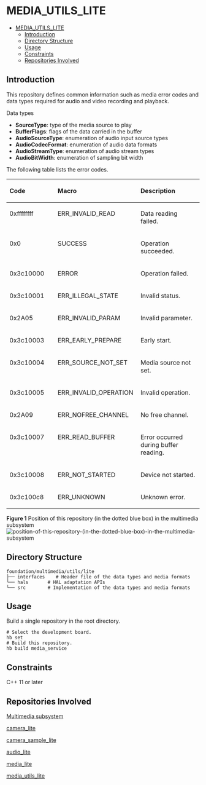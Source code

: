 # MEDIA\_UTILS\_LITE<a name="EN-US_TOPIC_0000001127127417"></a>

- [MEDIA\_UTILS\_LITE<a name="EN-US_TOPIC_0000001127127417"></a>](#media_utils_lite)
  - [Introduction<a name="section11660541593"></a>](#introduction)
  - [Directory Structure<a name="section8685144625320"></a>](#directory-structure)
  - [Usage<a name="section1648194512427"></a>](#usage)
  - [Constraints<a name="section161941989596"></a>](#constraints)
  - [Repositories Involved<a name="section105062051111614"></a>](#repositories-involved)

## Introduction<a name="section11660541593"></a>

This repository defines common information such as media error codes and data types required for audio and video recording and playback.

Data types

-   **SourceType**: type of the media source to play
-   **BufferFlags**: flags of the data carried in the buffer
-   **AudioSourceType**: enumeration of audio input source types
-   **AudioCodecFormat**: enumeration of audio data formats
-   **AudioStreamType**: enumeration of audio stream types
-   **AudioBitWidth**: enumeration of sampling bit width

The following table lists the error codes.

<a name="table7158151314620"></a>
<table><thead align="left"><tr id="row1722018139620"><th class="cellrowborder" valign="top" width="24.95%" id="mcps1.1.4.1.1"><p id="p172202131066"><a name="p172202131066"></a><a name="p172202131066"></a>Code</p>
</th>
<th class="cellrowborder" valign="top" width="42.91%" id="mcps1.1.4.1.2"><p id="p5220913569"><a name="p5220913569"></a><a name="p5220913569"></a>Macro</p>
</th>
<th class="cellrowborder" valign="top" width="32.14%" id="mcps1.1.4.1.3"><p id="p1722061317617"><a name="p1722061317617"></a><a name="p1722061317617"></a>Description</p>
</th>
</tr>
</thead>
<tbody><tr id="row1422020137612"><td class="cellrowborder" valign="top" width="24.95%" headers="mcps1.1.4.1.1 "><p id="p202201213562"><a name="p202201213562"></a><a name="p202201213562"></a>0xffffffff</p>
</td>
<td class="cellrowborder" valign="top" width="42.91%" headers="mcps1.1.4.1.2 "><p id="p0220171317612"><a name="p0220171317612"></a><a name="p0220171317612"></a>ERR_INVALID_READ</p>
</td>
<td class="cellrowborder" valign="top" width="32.14%" headers="mcps1.1.4.1.3 "><p id="p82208133618"><a name="p82208133618"></a><a name="p82208133618"></a>Data reading failed.</p>
</td>
</tr>
<tr id="row82203139620"><td class="cellrowborder" valign="top" width="24.95%" headers="mcps1.1.4.1.1 "><p id="p1122013131168"><a name="p1122013131168"></a><a name="p1122013131168"></a>0x0</p>
</td>
<td class="cellrowborder" valign="top" width="42.91%" headers="mcps1.1.4.1.2 "><p id="p1322011315617"><a name="p1322011315617"></a><a name="p1322011315617"></a>SUCCESS</p>
</td>
<td class="cellrowborder" valign="top" width="32.14%" headers="mcps1.1.4.1.3 "><p id="p142207137613"><a name="p142207137613"></a><a name="p142207137613"></a>Operation succeeded.</p>
</td>
</tr>
<tr id="row15220213066"><td class="cellrowborder" valign="top" width="24.95%" headers="mcps1.1.4.1.1 "><p id="p14220131313612"><a name="p14220131313612"></a><a name="p14220131313612"></a>0x3c10000</p>
</td>
<td class="cellrowborder" valign="top" width="42.91%" headers="mcps1.1.4.1.2 "><p id="p1822016133612"><a name="p1822016133612"></a><a name="p1822016133612"></a>ERROR</p>
</td>
<td class="cellrowborder" valign="top" width="32.14%" headers="mcps1.1.4.1.3 "><p id="p1422071317614"><a name="p1422071317614"></a><a name="p1422071317614"></a>Operation failed.</p>
</td>
</tr>
<tr id="row3220191311619"><td class="cellrowborder" valign="top" width="24.95%" headers="mcps1.1.4.1.1 "><p id="p22201013865"><a name="p22201013865"></a><a name="p22201013865"></a>0x3c10001</p>
</td>
<td class="cellrowborder" valign="top" width="42.91%" headers="mcps1.1.4.1.2 "><p id="p52211813262"><a name="p52211813262"></a><a name="p52211813262"></a>ERR_ILLEGAL_STATE</p>
</td>
<td class="cellrowborder" valign="top" width="32.14%" headers="mcps1.1.4.1.3 "><p id="p102211913669"><a name="p102211913669"></a><a name="p102211913669"></a>Invalid status.</p>
</td>
</tr>
<tr id="row1222119131064"><td class="cellrowborder" valign="top" width="24.95%" headers="mcps1.1.4.1.1 "><p id="p152211413962"><a name="p152211413962"></a><a name="p152211413962"></a>0x2A05</p>
</td>
<td class="cellrowborder" valign="top" width="42.91%" headers="mcps1.1.4.1.2 "><p id="p7221113864"><a name="p7221113864"></a><a name="p7221113864"></a>ERR_INVALID_PARAM</p>
</td>
<td class="cellrowborder" valign="top" width="32.14%" headers="mcps1.1.4.1.3 "><p id="p12211813968"><a name="p12211813968"></a><a name="p12211813968"></a>Invalid parameter.</p>
</td>
</tr>
<tr id="row1122110131163"><td class="cellrowborder" valign="top" width="24.95%" headers="mcps1.1.4.1.1 "><p id="p1222111131761"><a name="p1222111131761"></a><a name="p1222111131761"></a>0x3c10003</p>
</td>
<td class="cellrowborder" valign="top" width="42.91%" headers="mcps1.1.4.1.2 "><p id="p1622171317617"><a name="p1622171317617"></a><a name="p1622171317617"></a>ERR_EARLY_PREPARE</p>
</td>
<td class="cellrowborder" valign="top" width="32.14%" headers="mcps1.1.4.1.3 "><p id="p1722117131610"><a name="p1722117131610"></a><a name="p1722117131610"></a>Early start.</p>
</td>
</tr>
<tr id="row1322191310611"><td class="cellrowborder" valign="top" width="24.95%" headers="mcps1.1.4.1.1 "><p id="p2221713569"><a name="p2221713569"></a><a name="p2221713569"></a>0x3c10004</p>
</td>
<td class="cellrowborder" valign="top" width="42.91%" headers="mcps1.1.4.1.2 "><p id="p1422115131164"><a name="p1422115131164"></a><a name="p1422115131164"></a>ERR_SOURCE_NOT_SET</p>
</td>
<td class="cellrowborder" valign="top" width="32.14%" headers="mcps1.1.4.1.3 "><p id="p1722119131068"><a name="p1722119131068"></a><a name="p1722119131068"></a>Media source not set.</p>
</td>
</tr>
<tr id="row62216139614"><td class="cellrowborder" valign="top" width="24.95%" headers="mcps1.1.4.1.1 "><p id="p182218133619"><a name="p182218133619"></a><a name="p182218133619"></a>0x3c10005</p>
</td>
<td class="cellrowborder" valign="top" width="42.91%" headers="mcps1.1.4.1.2 "><p id="p72211813061"><a name="p72211813061"></a><a name="p72211813061"></a>ERR_INVALID_OPERATION</p>
</td>
<td class="cellrowborder" valign="top" width="32.14%" headers="mcps1.1.4.1.3 "><p id="p2221161310618"><a name="p2221161310618"></a><a name="p2221161310618"></a>Invalid operation.</p>
</td>
</tr>
<tr id="row2022111312610"><td class="cellrowborder" valign="top" width="24.95%" headers="mcps1.1.4.1.1 "><p id="p1722111139618"><a name="p1722111139618"></a><a name="p1722111139618"></a>0x2A09</p>
</td>
<td class="cellrowborder" valign="top" width="42.91%" headers="mcps1.1.4.1.2 "><p id="p12211713767"><a name="p12211713767"></a><a name="p12211713767"></a>ERR_NOFREE_CHANNEL</p>
</td>
<td class="cellrowborder" valign="top" width="32.14%" headers="mcps1.1.4.1.3 "><p id="p1622115137617"><a name="p1622115137617"></a><a name="p1622115137617"></a>No free channel.</p>
</td>
</tr>
<tr id="row8221201314611"><td class="cellrowborder" valign="top" width="24.95%" headers="mcps1.1.4.1.1 "><p id="p122217138616"><a name="p122217138616"></a><a name="p122217138616"></a>0x3c10007</p>
</td>
<td class="cellrowborder" valign="top" width="42.91%" headers="mcps1.1.4.1.2 "><p id="p1022110130620"><a name="p1022110130620"></a><a name="p1022110130620"></a>ERR_READ_BUFFER</p>
</td>
<td class="cellrowborder" valign="top" width="32.14%" headers="mcps1.1.4.1.3 "><p id="p1322116131064"><a name="p1322116131064"></a><a name="p1322116131064"></a>Error occurred during buffer reading.</p>
</td>
</tr>
<tr id="row142221813263"><td class="cellrowborder" valign="top" width="24.95%" headers="mcps1.1.4.1.1 "><p id="p32221713964"><a name="p32221713964"></a><a name="p32221713964"></a>0x3c10008</p>
</td>
<td class="cellrowborder" valign="top" width="42.91%" headers="mcps1.1.4.1.2 "><p id="p1622221317615"><a name="p1622221317615"></a><a name="p1622221317615"></a>ERR_NOT_STARTED</p>
</td>
<td class="cellrowborder" valign="top" width="32.14%" headers="mcps1.1.4.1.3 "><p id="p11222413963"><a name="p11222413963"></a><a name="p11222413963"></a>Device not started.</p>
</td>
</tr>
<tr id="row1922217130615"><td class="cellrowborder" valign="top" width="24.95%" headers="mcps1.1.4.1.1 "><p id="p19222213267"><a name="p19222213267"></a><a name="p19222213267"></a>0x3c100c8</p>
</td>
<td class="cellrowborder" valign="top" width="42.91%" headers="mcps1.1.4.1.2 "><p id="p32221213768"><a name="p32221213768"></a><a name="p32221213768"></a>ERR_UNKNOWN</p>
</td>
<td class="cellrowborder" valign="top" width="32.14%" headers="mcps1.1.4.1.3 "><p id="p20222171320618"><a name="p20222171320618"></a><a name="p20222171320618"></a>Unknown error.</p>
</td>
</tr>
</tbody>
</table>

**Figure  1**  Position of this repository \(in the dotted blue box\) in the multimedia subsystem<a name="fig9521193714117"></a>  
![](figures/position-of-this-repository-(in-the-dotted-blue-box)-in-the-multimedia-subsystem.png "position-of-this-repository-(in-the-dotted-blue-box)-in-the-multimedia-subsystem")

## Directory Structure<a name="section8685144625320"></a>

```
foundation/multimedia/utils/lite
├── interfaces    # Header file of the data types and media formats
└── hals       # HAL adaptation APIs
└── src        # Implementation of the data types and media formats
```

## Usage<a name="section1648194512427"></a>

Build a single repository in the root directory.

```
# Select the development board.
hb set  
# Build this repository.
hb build media_service
```

## Constraints<a name="section161941989596"></a>

C++ 11 or later

## Repositories Involved<a name="section105062051111614"></a>

[Multimedia subsystem](https://gitee.com/openharmony/docs/blob/master/en/readme/multimedia.md)

[camera\_lite](https://gitee.com/openharmony/multimedia_camera_lite/blob/master/README.md)

[camera\_sample\_lite](https://gitee.com/openharmony/applications_sample_camera/blob/master/README.md)

[audio\_lite](https://gitee.com/openharmony/multimedia_audio_lite/blob/master/README.md)

[media\_lite](https://gitee.com/openharmony/multimedia_media_lite/blob/master/README.md)

[media\_utils\_lite](https://gitee.com/openharmony/multimedia_utils_lite/blob/master/README_zh.md)

